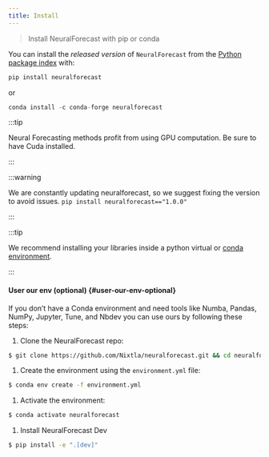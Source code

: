 ```yaml
---
title: Install
---
```


> Install NeuralForecast with pip or conda

You can install the *released version* of `NeuralForecast` from the
[Python package index](https://pypi.org) with:

``` python
pip install neuralforecast
```

or

``` python
conda install -c conda-forge neuralforecast
```

:::tip

Neural Forecasting methods profit from using GPU computation. Be sure to
have Cuda installed.

:::


:::warning

We are constantly updating neuralforecast, so we suggest fixing the
version to avoid issues. `pip install neuralforecast=="1.0.0"`

:::


:::tip

We recommend installing your libraries inside a python virtual or [conda
environment](https://docs.conda.io/projects/conda/en/latest/user-guide/install/macos.html).

:::

#### User our env (optional) {#user-our-env-optional}

If you don’t have a Conda environment and need tools like Numba, Pandas,
NumPy, Jupyter, Tune, and Nbdev you can use ours by following these
steps:

1.  Clone the NeuralForecast repo:

``` bash
$ git clone https://github.com/Nixtla/neuralforecast.git && cd neuralforecast
```

1.  Create the environment using the `environment.yml` file:

``` bash
$ conda env create -f environment.yml
```

1.  Activate the environment:

``` bash
$ conda activate neuralforecast
```

1.  Install NeuralForecast Dev

``` bash
$ pip install -e ".[dev]"
```

